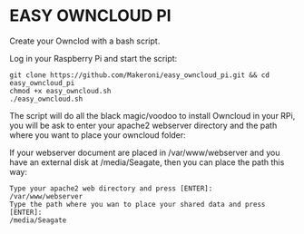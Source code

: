 EASY OWNCLOUD PI
=================

Create your Ownclod with a bash script.

Log in your Raspberry Pi and start the script:

````
git clone https://github.com/Makeroni/easy_owncloud_pi.git && cd easy_owncloud_pi
chmod +x easy_owncloud.sh
./easy_owncloud.sh
````

The script will do all the black magic/voodoo to install Owncloud in your RPi, you will be ask to enter your apache2 webserver directory and the path where you want to place your owncloud folder:

If your webserver document are placed in /var/www/webserver and you have an external disk at /media/Seagate, then you can place the path this way:

````
Type your apache2 web directory and press [ENTER]:
/var/www/webserver
Type the path where you wan to place your shared data and press [ENTER]:
/media/Seagate
````